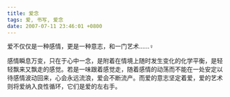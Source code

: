 ```yaml
---
title: 爱念
tags: 爱, 书写, 爱念
date: 2007-07-11 23:46:01 +0800
---
```



爱不仅仅是一种感情，更是一种意志，和一门艺术......♀

感情瞬息万变，只在于心中一念，是附着在情境上随时发生变化的化学平衡，是轻轻飘来又飘走的感觉。若是一味跟着感觉走，随着感情的动荡而不能在一处安定以待感情波动回来，心会永远流浪，爱会不断流产。而爱的意志坚定着爱，爱的艺术则将爱纳入良性循环，它们是爱的左右手。

